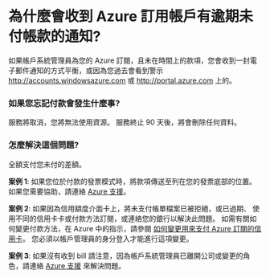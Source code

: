 <properties
    pageTitle="為什麼會收到 Azure 訂用帳戶有逾期未付帳款的通知 | Microsoft Azure"
    description="描述如果 Azure 訂用帳戶有逾期未付帳款要如何付款"
    services="billing"
    documentationCenter=""
    authors="genlin"
    manager="jarrettr"
    editor="meerak"
    tags="billing"
    />

<tags
    ms.service="billing"
    ms.workload="na"
    ms.tgt_pltfrm="na"
    ms.devlang="na"
    ms.topic="article"
    ms.date="11/23/2015"
    ms.author="genli"/>

# 為什麼會收到 Azure 訂用帳戶有逾期未付帳款的通知?
如果帳戶系統管理員為您的 Azure 訂閱，且未在時間上的款項，您會收到一封電子郵件通知的方式平衡，或因為您過去會看到警示 http://accounts.windowsazure.com 或 http://portal.azure.com 上的。  

### 如果您忘記付款會發生什麼事?
服務將取消，您將無法使用資源。 服務終止 90 天後，將會刪除任何資料。

### 怎麼解決這個問題?

全額支付您未付的差額。

**案例 1**: 如果您位於付款的發票模式時，將款項傳送至列在您的發票底部的位置。 如果您需要協助，請連絡 [Azure 支援](https://ms.portal.azure.com/#blade/Microsoft_Azure_Support/HelpAndSupportBlade)。

**案例 2**: 如果因為信用額度介面卡上，將未支付帳單檔案已被拒絕，或已過期、 使用不同的信用卡卡或付款方法訂閱，或連絡您的銀行以解決此問題。 如需有關如何變更付款方法，在 Azure 中的指示，請參閱 [如何變更用來支付 Azure 訂閱的信用卡](./billing-how-to-change-credit-card.md)。 您必須以帳戶管理員的身分登入才能進行這項變更。


**案例 3**: 如果沒有收到 bill 請注意，因為帳戶系統管理員已離開公司或變更的角色，請連絡 [Azure 支援](https://ms.portal.azure.com/#blade/Microsoft_Azure_Support/HelpAndSupportBlade) 來解決問題。

